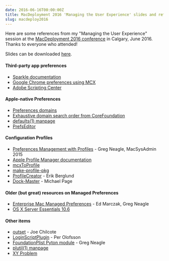 ```yaml
---
date: 2016-06-16T00:00:00Z
title: MacDeployment 2016 'Managing the User Experience' slides and references
slug: macdeploy2016
---
```


Here are some references from my "Managing the User Experience" session at the [MacDeployment 2016 conference](http://macdeployment.ca) in Calgary, June 2016. Thanks to everyone who attended!

Slides can be downloaded [here](http://macdeployment.ca/sites/macdeployment.ca/files/macdeploy_2016.pdf).

#### Third-party app preferences

* [Sparkle documentation](https://sparkle-project.org/documentation/customization/)
* [Google Chrome preferences using MCX](http://www.chromium.org/administrators/mac-quick-start)
* [Adobe Scripting Center](http://www.adobe.com/devnet/scripting.html)

#### Apple-native Preferences

* [Preferences domains](https://developer.apple.com/library/mac/documentation/MacOSX/Conceptual/BPRuntimeConfig/Articles/UserPreferences.html#//apple_ref/doc/uid/20002092-120915-TPXREF104)
* [Exhaustive domain search order from CoreFoundation](https://github.com/apple/swift-corelibs-foundation/blob/cfff4135acfbbfe9ac4f280be21ca0a13ddfdb0d/CoreFoundation/Preferences.subproj/CFApplicationPreferences.c#L379-L403)
* [defaults(1) manpage](https://developer.apple.com/legacy/library/documentation/Darwin/Reference/ManPages/man1/defaults.1.html)
* [PrefsEditor](http://apps.tempel.org/PrefsEditor/)

#### Configuration Profiles

* [Preferences Management with Profiles](http://docs.macsysadmin.se/2015/video/Day2Session2.mp4) - Greg Neagle, MacSysAdmin 2015
* [Apple Profile Manager documentation](https://help.apple.com/profilemanager/mac/5.1.5/#/apd574B481D-3499-491A-8A18-EBDC44E0E0EB)
* [mcxToProfile](https://github.com/timsutton/mcxToProfile)
* [make-profile-pkg](https://github.com/timsutton/make-profile-pkg)
* [ProfileCreator](https://github.com/ProfileCreator/ProfileCreator) - Erik Berglund
* [Dock-Master](https://github.com/Error-freeIT/Dock-Master) - Michael Page

#### Older (but great) resources on Managed Preferences

* [Enterprise Mac Managed Preferences](http://www.apress.com/9781430229377) - Ed Marczak, Greg Neagle
* [OS X Server Essentials 10.6](http://www.peachpit.com/store/apple-training-series-mac-os-x-server-essentials-v10-9780321635334)

#### Other items

* [outset](https://github.com/chilcote/outset) - Joe Chilcote
* [LoginScriptPlugin](https://github.com/MagerValp/LoginScriptPlugin) - Per Olofsson
* [FoundationPlist Pyton module](https://github.com/munki/munki/blob/master/code/client/munkilib/FoundationPlist.py) - Greg Neagle
* [plutil(1) manpage](https://developer.apple.com/legacy/library/documentation/Darwin/Reference/ManPages/man1/plutil.1.html)
* [XY Problem](http://xyproblem.info)
